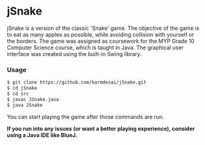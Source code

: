 # jSnake
jSnake is a version of the classic 'Snake' game.
The objective of the game is to eat as many apples as possible, 
while avoiding collision with yourself or the borders. 
The game was assigned as coursework for the MYP Grade 10
Computer Science course, which is taught in Java.
The graphical user interface was created using the built-in Swing library.

### Usage
```sh
$ git clone https://github.com/karmdesai/jSnake.git
$ cd jSnake
$ cd src
$ javac JSnake.java
$ java JSnake
```
You can start playing the game after those commands are run.

**If you run into any issues (or want a better playing experience), consider
using a Java IDE like BlueJ.**